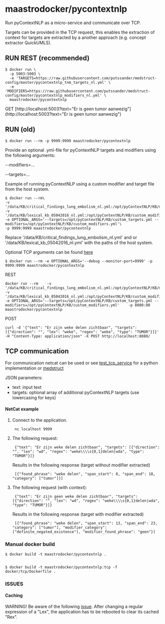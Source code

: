 # maastrodocker/pycontextnlp

Run pyContextNLP as a micro-service and communicate over TCP.

Targets can be provided in the TCP request, this enables the extraction of context for targets are extracted by a another approach (e.g. concept extractor QuickUMLS).


## RUN REST (recommended)

    $ docker run \
      -p 5003:5003 \
      -e 'TARGETS=https://raw.githubusercontent.com/putssander/medstruct-config/master/pycontextnlp_tnm_targets_nl.yml' \
      -e 'MODIFIERS=https://raw.githubusercontent.com/putssander/medstruct-config/master/pycontextnlp_modifiers_nl.yml' \
      maastrodocker/pycontextnlp


GET [http://localhost:5003?text="Er is geen tumor aanwezig"](http://localhost:5003?text="Er is geen tumor aanwezig")

## RUN (old)
    
    $ docker run --rm -p 9999:9999 maastrodocker/pycontextnlp
            
Provide an optional .yml-file for pyContextNLP targets and modifiers using the following arguments:
   
   --modifiers=...
   
   --targets=...


Example of running pyContextNLP using a custom modifier and target file from the host system.
    
    $ docker run --rm\
    -v '/data/KB/critical_findings_lung_embolism_nl.yml:/opt/pyContextNLP/KB/manual_targets.yml'\
    -v '/data/KB/lexical_kb_05042016_nl.yml:/opt/pyContextNLP/KB/custom_modifiers.yml'\
    -e OPTIONAL_ARGS='--targets=/opt/pyContextNLP/KB/custom_targets.yml --modifiers=/opt/pyContextNLP/KB/custom_modifiers.yml'\
    -p 9999:9999 maastrodocker/pycontextnlp

Replace '/data/KB/critical_findings_lung_embolism_nl.yml' and or '/data/KB/lexical_kb_05042016_nl.yml' with the paths of the host system.
    
Optional TCP arguments can be found [here](https://github.com/dturanski/springcloudstream)
    
    $ docker run --rm -e OPTIONAL_ARGS='--debug --monitor-port=9999' -p 9999:9999 maastrodocker/pycontextnlp
    

REST

    docker run --rm    -v '/data/KB/critical_findings_lung_embolism_nl.yml:/opt/pyContextNLP/KB/manual_targets.yml'    -v '/data/KB/lexical_kb_05042016_nl.yml:/opt/pyContextNLP/KB/custom_modifiers.yml'    -e OPTIONAL_ARGS='--targets=/opt/pyContextNLP/KB/custom_targets.yml --modifiers=/opt/pyContextNLP/KB/custom_modifiers.yml'    -p 8080:80 maastrodocker/pycontextnlp
    
POST

    curl -d '{"text": "Er zijn weke delen zichtbaar", "targets": [{"direction": "", "lex": "weke", "regex": "weke", "type": "TUMOR"}]}'  -H "Content-Type: application/json" -X POST http://localhost:8080/


    
## TCP communication

For communication netcat can be used or see [test_tcp_service](../tests/pyConTextNLP/test_tcp_service.py) for a python implementation or [medstruct](https://github.com/maastroclinic/medstruct)

JSON parameters:
- text: input text  
- targets: optional array of additional pyContextNLP targets (use lowercasing for keys)


#### NetCat example
    
1. Connect to the application.
    
        nc localhost 9999
     
2. The following request:    
    
        {"text": "Er zijn weke delen zichtbaar", "targets": [{"direction": "", "lex": "wd", "regex": "weke\\\\s{0,1}delen|wda", "type": "TUMOR"}]}
    Results in the following response (target without modifier extracted)

        [{"found_phrase": "weke delen", "span_start": 8, "span_end": 18, "category": ["tumor"]}]
    
3. The following request (with context):
        
        {"text": "Er zijn geen weke delen zichtbaar", "targets": [{"direction": "", "lex": "wd", "regex": "weke\\\\s{0,1}delen|wda", "type": "TUMOR"}]}
    Results in the following response (target with modifier extracted)
        
        [{"found_phrase": "weke delen", "span_start": 13, "span_end": 23, "category": ["tumor"], "modifier_category": ["definite_negated_existence"], "modifier_found_phrase": "geen"}]


### Manual docker build

    $ docker build -t maastrodocker/pycontextnlp .


    $ docker build -t maastrodocker/pycontextnlp:tcp -f docker/tcp/Dockerfile .
    

### ISSUES

#### Caching
WARNING! Be aware of the following [issue](https://github.com/chapmanbe/pyConTextNLP/issues/13).
After changing a regular expression of a "Lex", the application has to be rebooted to clear its cached "Rex".